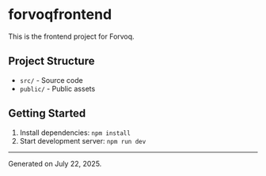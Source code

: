 # forvoqfrontend

This is the frontend project for Forvoq.

## Project Structure
- `src/` - Source code
- `public/` - Public assets

## Getting Started
1. Install dependencies: `npm install`
2. Start development server: `npm run dev`

---
Generated on July 22, 2025.
